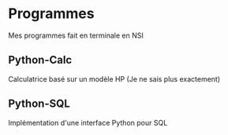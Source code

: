 # Programmes

Mes programmes fait en terminale en NSI

## Python-Calc

Calculatrice basé sur un modèle HP (Je ne sais plus exactement)

## Python-SQL

Implémentation d'une interface Python pour SQL
